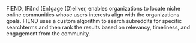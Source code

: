 FIEND, (Fi)nd (En)gage (D)eliver, enables organizations to locate niche online communities whose users interests
    align with the organizations goals. FIEND uses a custom algorithm to search subreddits
    for specific searchterms and then rank the results based on relevancy, timeliness, and
    engagement from the community.


